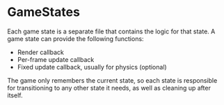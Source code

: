 # GameStates

Each game state is a separate file that contains the logic for that state.
A game state can provide the following functions:
- Render callback
- Per-frame update callback
- Fixed update callback, usually for physics (optional)

The game only remembers the current state, so each state is responsible for transitioning to any other state it needs, as well as cleaning up after itself.
